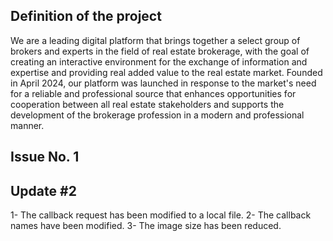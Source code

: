 
## Definition of the project


We are a leading digital platform that brings together a select group of brokers and experts in the field of real estate brokerage, with the goal of creating an interactive environment for the exchange of information and expertise and providing real added value to the real estate market. Founded in April 2024, our platform was launched in response to the market's need for a reliable and professional source that enhances opportunities for cooperation between all real estate stakeholders and supports the development of the brokerage profession in a modern and professional manner.

## Issue No. 1

## Update #2
1- The callback request has been modified to a local file.
2- The callback names have been modified.
3- The image size has been reduced.
